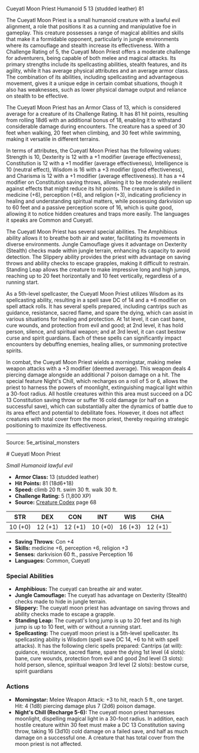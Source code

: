 <MonsterName/>Cueyatl Moon Priest</MonsterName>
<CreatureType/>Humanoid</CreatureType>
<CR/>5</CR>
<AC/>13 (studded leather)</AC>
<HP/>81</HP>
<summary>The Cueyatl Moon Priest is a small humanoid creature with a lawful evil alignment, a role that positions it as a cunning and manipulative foe in gameplay. This creature possesses a range of magical abilities and skills that make it a formidable opponent, particularly in jungle environments where its camouflage and stealth increase its effectiveness. With a Challenge Rating of 5, the Cueyatl Moon Priest offers a moderate challenge for adventurers, being capable of both melee and magical attacks. Its primary strengths include its spellcasting abilities, stealth features, and its agility, while it has average physical attributes and an average armor class. The combination of its abilities, including spellcasting and advantageous movement, gives it a unique edge in certain combat situations, though it also has weaknesses, such as lower physical damage output and reliance on stealth to be effective.</summary>

<detail>

The Cueyatl Moon Priest has an Armor Class of 13, which is considered average for a creature of its Challenge Rating. It has 81 hit points, resulting from rolling 18d6 with an additional bonus of 18, enabling it to withstand considerable damage during encounters. The creature has a speed of 30 feet when walking, 20 feet when climbing, and 30 feet while swimming, making it versatile in different terrains.

In terms of attributes, the Cueyatl Moon Priest has the following values: Strength is 10, Dexterity is 12 with a +1 modifier (average effectiveness), Constitution is 12 with a +1 modifier (average effectiveness), Intelligence is 10 (neutral effect), Wisdom is 16 with a +3 modifier (good effectiveness), and Charisma is 12 with a +1 modifier (average effectiveness). It has a +4 modifier on Constitution saving throws, allowing it to be moderately resilient against effects that might reduce its hit points. The creature is skilled in medicine (+6), perception (+6), and religion (+3), indicating proficiency in healing and understanding spiritual matters, while possessing darkvision up to 60 feet and a passive perception score of 16, which is quite good, allowing it to notice hidden creatures and traps more easily. The languages it speaks are Common and Cueyatl.

The Cueyatl Moon Priest has several special abilities. The Amphibious ability allows it to breathe both air and water, facilitating its movements in diverse environments. Jungle Camouflage gives it advantage on Dexterity (Stealth) checks made within jungle terrain, enhancing its capacity to avoid detection. The Slippery ability provides the priest with advantage on saving throws and ability checks to escape grapples, making it difficult to restrain. Standing Leap allows the creature to make impressive long and high jumps, reaching up to 20 feet horizontally and 10 feet vertically, regardless of a running start.

As a 5th-level spellcaster, the Cueyatl Moon Priest utilizes Wisdom as its spellcasting ability, resulting in a spell save DC of 14 and a +6 modifier on spell attack rolls. It has several spells prepared, including cantrips such as guidance, resistance, sacred flame, and spare the dying, which can assist in various situations for healing and protection. At 1st level, it can cast bane, cure wounds, and protection from evil and good; at 2nd level, it has hold person, silence, and spiritual weapon; and at 3rd level, it can cast bestow curse and spirit guardians. Each of these spells can significantly impact encounters by debuffing enemies, healing allies, or summoning protective spirits.

In combat, the Cueyatl Moon Priest wields a morningstar, making melee weapon attacks with a +3 modifier (deemed average). This weapon deals 4 piercing damage alongside an additional 7 poison damage on a hit. The special feature Night's Chill, which recharges on a roll of 5 or 6, allows the priest to harness the powers of moonlight, extinguishing magical light within a 30-foot radius. All hostile creatures within this area must succeed on a DC 13 Constitution saving throw or suffer 16 cold damage (or half on a successful save), which can substantially alter the dynamics of battle due to its area effect and potential to debilitate foes. However, it does not affect creatures with total cover from the moon priest, thereby requiring strategic positioning to maximize its effectiveness.</detail>



---

Source: 5e_artisinal_monsters

<statblock>
# Cueyatl Moon Priest

*Small* *Humanoid* *lawful evil*

- **Armor Class:** 13 (studded leather)
- **Hit Points:** 81 (18d6+18)
- **Speed:** climb 20 ft. swim 30 ft. walk 30 ft.
- **Challenge Rating:** 5 (1,800 XP)
- **Source:** [Creature Codex](https://koboldpress.com/kpstore/product/creature-codex-for-5th-edition-dnd) page 68

| STR | DEX | CON | INT | WIS | CHA |
| --- | --- | --- | --- | --- | --- |
| 10 (+0) | 12 (+1) | 12 (+1) | 10 (+0) | 16 (+3) | 12 (+1) |

- **Saving Throws**: Con +4
- **Skills:** medicine +6, perception +6, religion +3
- **Senses:** darkvision 60 ft., passive Perception 16
- **Languages:** Common, Cueyatl

### Special Abilities

- **Amphibious:** The cueyatl can breathe air and water.
- **Jungle Camouflage:** The cueyatl has advantage on Dexterity (Stealth) checks made to hide in jungle terrain.
- **Slippery:** The cueyatl moon priest has advantage on saving throws and ability checks made to escape a grapple.
- **Standing Leap:** The cueyatl's long jump is up to 20 feet and its high jump is up to 10 feet, with or without a running start.
- **Spellcasting:** The cueyatl moon priest is a 5th-level spellcaster. Its spellcasting ability is Wisdom (spell save DC 14, +6 to hit with spell attacks). It has the following cleric spells prepared: 
Cantrips (at will): guidance, resistance, sacred flame, spare the dying
1st level (4 slots): bane, cure wounds, protection from evil and good
2nd level (3 slots): hold person, silence, spiritual weapon
3rd level (2 slots): bestow curse, spirit guardians

### Actions

- **Morningstar:** Melee Weapon Attack: +3 to hit, reach 5 ft., one target. Hit: 4 (1d8) piercing damage plus 7 (2d6) poison damage.
- **Night's Chill (Recharge 5-6):** The cueyatl moon priest harnesses moonlight, dispelling magical light in a 30-foot radius. In addition, each hostile creature within 30 feet must make a DC 13 Constitution saving throw, taking 16 (3d10) cold damage on a failed save, and half as much damage on a successful one. A creature that has total cover from the moon priest is not affected.


</statblock>


